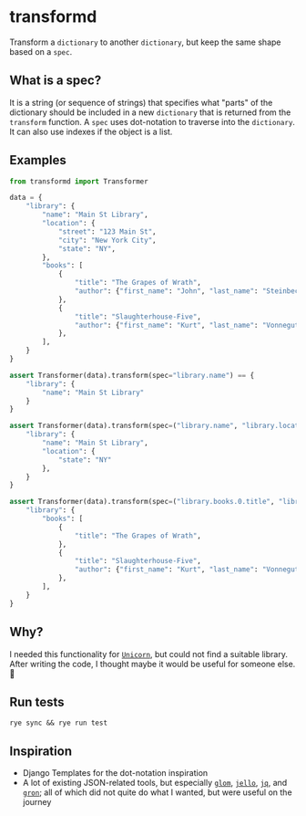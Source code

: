 # transformd

Transform a `dictionary` to another `dictionary`, but keep the same shape based on a `spec`.

## What is a spec?

It is a string (or sequence of strings) that specifies what "parts" of the dictionary should be included in a new `dictionary` that is returned from the `transform` function. A `spec` uses dot-notation to traverse into the `dictionary`. It can also use indexes if the object is a list.

## Examples

```python
from transformd import Transformer

data = {
    "library": {
        "name": "Main St Library",
        "location": {
            "street": "123 Main St",
            "city": "New York City",
            "state": "NY",
        },
        "books": [
            {
                "title": "The Grapes of Wrath",
                "author": {"first_name": "John", "last_name": "Steinbeck"},
            },
            {
                "title": "Slaughterhouse-Five",
                "author": {"first_name": "Kurt", "last_name": "Vonnegut"},
            },
        ],
    }
}

assert Transformer(data).transform(spec="library.name") == {
    "library": {
        "name": "Main St Library"
    }
}

assert Transformer(data).transform(spec=("library.name", "library.location.state")) == {
    "library": {
        "name": "Main St Library",
        "location": {
            "state": "NY"
        },
    }
}

assert Transformer(data).transform(spec=("library.books.0.title", "library.books.1")) == {
    "library": {
        "books": [
            {
                "title": "The Grapes of Wrath",
            },
            {
                "title": "Slaughterhouse-Five",
                "author": {"first_name": "Kurt", "last_name": "Vonnegut"},
            },
        ],
    }
}
```

## Why?

I needed this functionality for [`Unicorn`](https://www.django-unicorn.com), but could not find a suitable library. After writing the code, I thought maybe it would be useful for someone else. 🤷

## Run tests

`rye sync && rye run test`

## Inspiration

- Django Templates for the dot-notation inspiration
- A lot of existing JSON-related tools, but especially [`glom`](https://glom.readthedocs.io/), [`jello`](https://github.com/kellyjonbrazil/jello), [`jq`](https://jqlang.github.io/jq/), and [`gron`](https://github.com/TomNomNom/gron); all of which did not quite do what I wanted, but were useful on the journey
